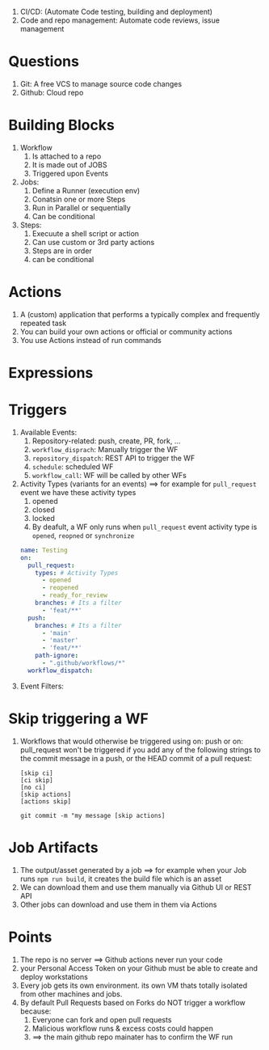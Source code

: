 1. CI/CD: (Automate Code testing, building and deployment)
2. Code and repo management: Automate code reviews, issue management

# Questions

1. Git: A free VCS to manage source code changes
2. Github: Cloud repo

# Building Blocks

1. Workflow
    1. Is attached to a repo
    2. It is made out of JOBS
    3. Triggered upon Events
2. Jobs:
    1. Define a Runner (execution env)
    2. Conatsin one or more Steps
    3. Run in Parallel or sequentially
    4. Can be conditional
3. Steps:
    1. Execuute a shell script or action
    2. Can use custom or 3rd party actions
    3. Steps are in order
    4. can be conditional

# Actions

1. A (custom) application that performs a typically complex and frequently repeated task
2. You can build your own actions or official or community actions
3. You use Actions instead of run commands

# Expressions

# Triggers

1. Available Events:
    1. Repository-related: push, create, PR, fork, ...
    2. `workflow_disprach`: Manually trigger the WF
    3. `repository_dispatch`: REST API to trigger the WF
    4. `schedule`: scheduled WF
    5. `workflow_call`: WF will be called by other WFs
2. Activity Types (variants for an events) ==> for example for `pull_request` event we have these activity types
    1. opened
    2. closed
    3. locked
    4. By deafult, a WF only runs when `pull_request` event activity type is `opened`, `reopned` or `synchronize`
   ```yaml
   name: Testing
   on:
     pull_request: 
       types: # Activity Types
         - opened
         - reopened
         - ready_for_review
       branches: # Its a filter
         - 'feat/**'
     push:
       branches: # Its a filter
         - 'main'
         - 'master'
         - 'feat/**'
       path-ignore:
         - ".github/workflows/*"
     workflow_dispatch:
   ```
3. Event Filters:

# Skip triggering a WF

1. Workflows that would otherwise be triggered using on: push or on: pull_request won't be triggered if you add any of
   the following strings to the commit message in a push, or the HEAD commit of a pull request:
   ```text
   [skip ci]
   [ci skip]
   [no ci]
   [skip actions]
   [actions skip]
   ```
   `git commit -m "my message [skip actions]`

# Job Artifacts

1. The output/asset generated by a job ==> for example when your Job runs `npm run build`, it creates the build file
   which is an asset
2. We can download them and use them manually via Github UI or REST API
3. Other jobs can download and use them in them via Actions

# Points

1. The repo is no server ==> Github actions never run your code
2. your Personal Access Token on your Github must be able to create and deploy workstations
3. Every job gets its own environment. its own VM thats totally isolated from other machines and jobs.
4. By default Pull Requests based on Forks do NOT trigger a workflow because:
    1. Everyone can fork and open pull requests
    2. Malicious workflow runs & excess costs could happen
    3. ==> the main github repo mainater has to confirm the WF run

